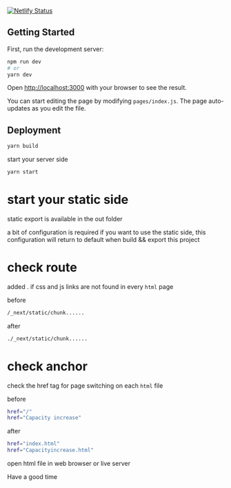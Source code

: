 [![Netlify Status](https://api.netlify.com/api/v1/badges/03d2f9db-14df-40ae-8e64-9ee954d6062c/deploy-status)](https://app.netlify.com/sites/elastic-bartik-3a0d13/deploys)

## Getting Started

First, run the development server:

```bash
npm run dev
# or
yarn dev
```

Open [http://localhost:3000](http://localhost:3000) with your browser to see the result.

You can start editing the page by modifying `pages/index.js`. The page auto-updates as you edit the file.


## Deployment 


```bash
yarn build
```

start your server side 
```bash
yarn start
```


# start your static side 
static export is available in the out folder

a bit of configuration is required if you want to use the static side,
this configuration will return to default when build && export this project

# check route

added . if css and js links are not found in every `html` page

before
```bash
/_next/static/chunk......
```
after
```bash
./_next/static/chunk......
```
# check anchor
check the href tag for page switching on each `html` file

before
```bash
href="/"
href="Capacity increase"
```
after
```bash
href="index.html"
href="Capacityincrease.html"
```
open html file in web browser or live server

Have a good time



